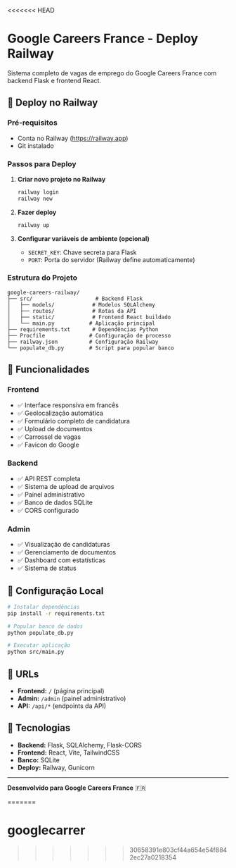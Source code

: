 <<<<<<< HEAD
# Google Careers France - Deploy Railway

Sistema completo de vagas de emprego do Google Careers France com backend Flask e frontend React.

## 🚀 Deploy no Railway

### Pré-requisitos
- Conta no Railway (https://railway.app)
- Git instalado

### Passos para Deploy

1. **Criar novo projeto no Railway**
   ```bash
   railway login
   railway new
   ```

2. **Fazer deploy**
   ```bash
   railway up
   ```

3. **Configurar variáveis de ambiente (opcional)**
   - `SECRET_KEY`: Chave secreta para Flask
   - `PORT`: Porta do servidor (Railway define automaticamente)

### Estrutura do Projeto

```
google-careers-railway/
├── src/                    # Backend Flask
│   ├── models/            # Modelos SQLAlchemy
│   ├── routes/            # Rotas da API
│   ├── static/            # Frontend React buildado
│   └── main.py           # Aplicação principal
├── requirements.txt       # Dependências Python
├── Procfile              # Configuração de processo
├── railway.json          # Configuração Railway
└── populate_db.py        # Script para popular banco
```

## 🌟 Funcionalidades

### Frontend
- ✅ Interface responsiva em francês
- ✅ Geolocalização automática
- ✅ Formulário completo de candidatura
- ✅ Upload de documentos
- ✅ Carrossel de vagas
- ✅ Favicon do Google

### Backend
- ✅ API REST completa
- ✅ Sistema de upload de arquivos
- ✅ Painel administrativo
- ✅ Banco de dados SQLite
- ✅ CORS configurado

### Admin
- ✅ Visualização de candidaturas
- ✅ Gerenciamento de documentos
- ✅ Dashboard com estatísticas
- ✅ Sistema de status

## 🔧 Configuração Local

```bash
# Instalar dependências
pip install -r requirements.txt

# Popular banco de dados
python populate_db.py

# Executar aplicação
python src/main.py
```

## 📱 URLs

- **Frontend:** `/` (página principal)
- **Admin:** `/admin` (painel administrativo)
- **API:** `/api/*` (endpoints da API)

## 🎯 Tecnologias

- **Backend:** Flask, SQLAlchemy, Flask-CORS
- **Frontend:** React, Vite, TailwindCSS
- **Banco:** SQLite
- **Deploy:** Railway, Gunicorn

---

**Desenvolvido para Google Careers France** 🇫🇷

=======
# googlecarrer
>>>>>>> 30658391e803cf44a654e54f8842ec27a0218354
